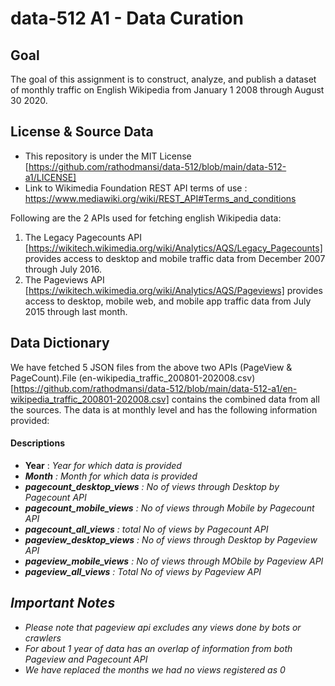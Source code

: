 # data-512 A1 - Data Curation
  
## Goal
The goal of this assignment is to construct, analyze, and publish a dataset of monthly traffic on English Wikipedia from January 1 2008 through August 30 2020. 

## License & Source Data
- This repository is under the MIT License [https://github.com/rathodmansi/data-512/blob/main/data-512-a1/LICENSE]
- Link to Wikimedia Foundation REST API terms of use : https://www.mediawiki.org/wiki/REST_API#Terms_and_conditions

Following are the 2 APIs used for fetching english Wikipedia data:

1. The Legacy Pagecounts API [https://wikitech.wikimedia.org/wiki/Analytics/AQS/Legacy_Pagecounts] provides access to desktop and mobile traffic data from December 2007 through July 2016.
2. The Pageviews API [https://wikitech.wikimedia.org/wiki/Analytics/AQS/Pageviews] provides access to desktop, mobile web, and mobile app traffic data from July 2015 through last month.

## Data Dictionary

We have fetched 5 JSON files from the above two APIs (PageView & PageCount).File (en-wikipedia_traffic_200801-202008.csv) [https://github.com/rathodmansi/data-512/blob/main/data-512-a1/en-wikipedia_traffic_200801-202008.csv] contains the combined data from all the sources. The data is at monthly level and has the following information provided:

#### Descriptions
<ul>
  <li><b>Year</b> : <i> Year for which data is provided</li>
  <li><b>Month</b> : <i> Month for which data is provided</li>
  <li><b>pagecount_desktop_views</b> : <i> No of views through Desktop by Pagecount API </i></li>
  <li><b>pagecount_mobile_views</b> : <i> No of views through Mobile by Pagecount API</i></li>
  <li><b>pagecount_all_views</b> : <i> total No of views by Pagecount API</i></li>
  <li><b>pageview_desktop_views</b> : <i> No of views through Desktop by Pageview API</i></li>
  <li><b>pageview_mobile_views</b> : <i> No of views through MObile by Pageview API</i></li>
  <li><b>pageview_all_views</b> : <i> Total No of views by Pageview API</i></li>
</ul>
  
## Important Notes

- Please note that pageview api excludes any views done by bots or crawlers
- For about 1 year of data has an overlap of information from both Pageview and Pagecount API
- We have replaced the months we had no views registered as 0
